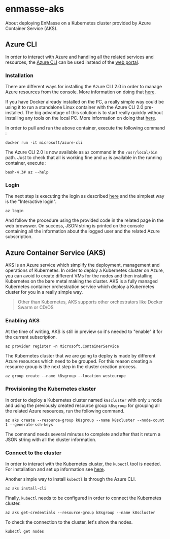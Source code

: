 # enmasse-aks

About deploying EnMasse on a Kubernetes cluster provided by Azure Container Service (AKS).

## Azure CLI

In order to interact with Azure and handling all the related services and resources, the [Azure CLI](https://docs.microsoft.com/en-us/cli/azure/?view=azure-cli-latest) can be used instead of the [web portal](https://portal.azure.com).

### Installation

There are different ways for installing the Azure CLI 2.0 in order to manage Azure resources from the console.
More information on doing that [here](https://docs.microsoft.com/en-us/cli/azure/install-azure-cli?view=azure-cli-latest).

If you have Docker already installed on the PC, a really simple way could be using it to run a standalone Linux container with the Azure CLI 2.0 pre-installed. The big advantage of this solution is to start really quickly without installing any tools on the local PC.
More information on doing that [here](https://docs.microsoft.com/en-us/cli/azure/run-azure-cli-docker?view=azure-cli-latest).

In order to pull and run the above container, execute the following command :

    docker run -it microsoft/azure-cli

The Azure CLI 2.0 is now available as `az` command in the `/usr/local/bin` path.
Just to check that all is working fine and `az` is available in the running container, execute :

    bash-4.3# az --help

### Login

The next step is executing the login as described [here](https://docs.microsoft.com/en-us/cli/azure/authenticate-azure-cli?view=azure-cli-latest) and the simplest way is the "Interactive login".

    az login

And follow the procedure using the provided code in the related page in the web browswer.
On success, JSON string is printed on the console containing all the information about the logged user and the related Azure subscription.

## Azure Container Service (AKS)

AKS is an Azure service which simplify the deployment, management and operations of Kubernetes. In order to deploy a Kubernetes cluster on Azure, you can avoid to create different VMs for the nodes and then installing Kubernetes on the bare metal making the cluster.
AKS is a fully managed Kubernetes container orchestration service which deploy a Kubernetes cluster for you in a really simple way.

> Other than Kubernetes, AKS supports other orchestrators like Docker Swarm or CD/OS

### Enabling AKS

At the time of writing, AKS is still in preview so it's needed to "enable" it for the current subscription.

    az provider register -n Microsoft.ContainerService

The Kubernetes cluster that we are going to deploy is made by different Azure resources which need to be grouped. For this reason creating a resource group is the next step in the cluster creation process.

    az group create --name k8sgroup --location westeurope

### Provisioning the Kubernetes cluster

In order to deploy a Kubernetes cluster named `k8scluster` with only `1` node and using the previously created resource group `k8sgroup` for grouping all the related Azure resources, run the following command.

    az aks create --resource-group k8sgroup --name k8scluster --node-count 1 --generate-ssh-keys

The command needs several minutes to complete and after that it return a JSON string with all the cluster information.

### Connect to the cluster

In order to interact with the Kubernetes cluster, the `kubectl` tool is needed. For installation and set up information see [here](https://kubernetes.io/docs/tasks/tools/install-kubectl/).

Another simple way to install `kubectl` is through the Azure CLI.

    az aks install-cli

Finally, `kubectl` needs to be configured in order to connect the Kubernetes cluster.

    az aks get-credentials --resource-group k8sgroup --name k8scluster

To check the connection to the cluster, let's show the nodes.

    kubectl get nodes